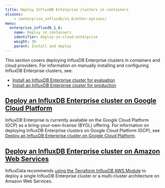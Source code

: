 ```yaml
---
title: Deploy InfluxDB Enterprise clusters in containers
aliases:
    - /enterprise_influxdb/v1.6/other-options/
menu:
  enterprise_influxdb_1_6:
    name: Deploy in containers
    identifier: deploy-in-cloud-enterprise
    weight: 30
    parent: Install and deploy
---
```


This section covers deploying InfluxDB Enterprise clusters in containers and cloud providers.
For information on manually installing and configuring InfluxDB Enterprise clusters, see:

* [Install an InfluxDB Enterprise cluster for evaluation](/enterprise_influxdb/v1.6/install-and-deploy/quickstart_installation/)
* [Install an InfluxDB Enterprise cluster for production](/enterprise_influxdb/v1.6/install-and-deploy/production_installation/)

## [Deploy an InfluxDB Enterprise cluster on Google Cloud Platform](/enterprise_influxdb/v1.6/install-and-deploy/deploying/google-cloud-platform/)

InfluxDB Enterprise is currently available on the Google Cloud Platform (GCP) as a bring-your-own-license (BYOL) offering. For information on deploying InfluxDB Enterprise clusters on Google Cloud Platform (GCP), see [Deploy an InfluxDB Enterprise cluster on Google Cloud Platform](/enterprise_influxdb/v1.6/install-and-deploy/deploying/google-cloud-platform/).

## [Deploy an InfluxDB Enterprise cluster on Amazon Web Services](/enterprise_influxdb/v1.6/install-and-deploy/deploying/amazon-web-services/)

InfluxData recommends [using the Terraform InfluxDB AWS Module](/enterprise_influxdb/v1.6/install-and-deploy/deploying/amazon-web-services) to deploy a single InfluxDB Enterprise cluster or a multi-cluster architecture on Amazon Web Services.

